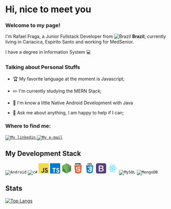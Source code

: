 # Hi, nice to meet you 

### Welcome to my page!
<p>
  I'm Rafael Fraga, a Junior Fullstack Developer from 
  <img width="16" src="https://user-images.githubusercontent.com/29709111/133898615-874e7d5d-b1c5-44c5-92b6-4baf737fb0f3.png" alt="Brazil" />
  <b>Brazil</b>, currently living in Cariacica, Espirito Santo and working for MedSenior.
  
  I have a degree in Information System 💻
</p>

### Talking about Personal Stuffs

- 🏆 My favorite language at the moment is Javascript;

- :pencil2: I'm currently studying the MERN Stack;

- :iphone: I'm know a little Native Android Development with Java

- 💬 Ask me about anything, I am happy to help if I can;


### Where to find me:

<a href="https://www.linkedin.com/in/rafael-fraga-b53a9890/">
  <code><img alt="My linkedin" width="28" src="https://user-images.githubusercontent.com/29709111/133900034-e46ea8d3-5315-491f-8a15-d3976d2649fe.png" /></code>
</a>

<a href="mailto:ti.rafaelfraga@gmail.com">
  <code><img alt="My e-mail" width="32" src="https://www.flaticon.com/svg/static/icons/svg/324/324123.svg" /></code>
</a>

## My Development Stack

<code><img height="32" src="https://seeklogo.com/images/A/android-icon-logo-DB06FA8B39-seeklogo.com.png" alt="Android"/></code>
<code><img height="32" src="https://user-images.githubusercontent.com/29709111/133898650-9850a712-fe52-4d9a-b341-b3a7789b70e0.png" alt="c#"/></code>
<code><img height="32" src="https://raw.githubusercontent.com/github/explore/80688e429a7d4ef2fca1e82350fe8e3517d3494d/topics/javascript/javascript.png" alt="Javascript"/></code>
<code><img height="32" src="https://raw.githubusercontent.com/github/explore/80688e429a7d4ef2fca1e82350fe8e3517d3494d/topics/typescript/typescript.png" alt="Typescript"/></code>
<code><img height="32" src="https://raw.githubusercontent.com/github/explore/80688e429a7d4ef2fca1e82350fe8e3517d3494d/topics/nodejs/nodejs.png" alt="Nodejs"/></code>
<code><img height="32" src="https://raw.githubusercontent.com/github/explore/80688e429a7d4ef2fca1e82350fe8e3517d3494d/topics/html/html.png" alt="HTML5"/></code>
<code><img height="32" src="https://raw.githubusercontent.com/github/explore/80688e429a7d4ef2fca1e82350fe8e3517d3494d/topics/css/css.png" alt="CSS"/></code>
<code><img height="32" src="https://raw.githubusercontent.com/github/explore/80688e429a7d4ef2fca1e82350fe8e3517d3494d/topics/bootstrap/bootstrap.png" alt="Bootstrap"/></code>
<code><img height="32" src="https://raw.githubusercontent.com/github/explore/80688e429a7d4ef2fca1e82350fe8e3517d3494d/topics/react/react.png" alt="React"/></code>
<code><img height="32" src="https://cdn.icon-icons.com/icons2/1381/PNG/512/mysqlworkbench_93532.png" alt="MySQL"/></code>
<code><img height="32" src="https://img.icons8.com/color/452/mongodb.png" alt="MongoDB"/></code>

## Stats

[![Top Langs](https://github-readme-stats.vercel.app/api/top-langs/?username=RafaelRodriguesFraga&theme=dark)](https://github.com/anuraghazra/github-readme-stats)
